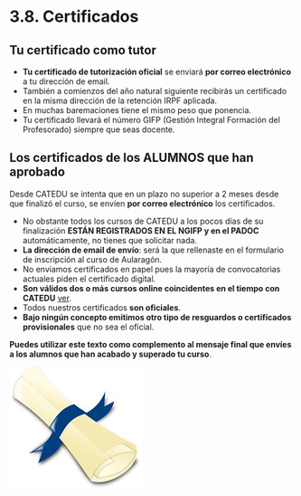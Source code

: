 # 3.8. Certificados

## Tu certificado como tutor

 * **Tu certificado de tutorización oficial** se enviará **por correo electrónico** a tu dirección de email.
 * También a comienzos del año natural siguiente recibirás un certificado en la misma dirección de la retención IRPF aplicada.
 * En muchas baremaciones tiene el mismo peso que ponencia.
 * Tu certificado llevará el número GIFP (Gestión Integral Formación del Profesorado) siempre que seas docente.


## Los certificados de los ALUMNOS que han aprobado

Desde CATEDU se intenta que en un plazo no superior a 2 meses desde que finalizó el curso, se envíen **por correo electrónico** los certificados.

* No obstante todos los cursos de CATEDU a los pocos días de su finalización **ESTÁN REGISTRADOS EN EL NGIFP y en el PADOC** automáticamente, no tienes que solicitar nada.
* **La dirección de email de envío**: será la que rellenaste en el formulario de inscripción al curso de Aularagón.
* No enviamos certificados en papel pues la mayoría de convocatorias actuales piden el certificado digital.
* **Son válidos dos o más cursos online coincidentes en el tiempo con CATEDU** [ver](http://soporte.catedu.es/kb/faq.php?id=2).
* Todos nuestros certificados **son oficiales**.
* **Bajo ningún concepto emitimos otro tipo de resguardos o certificados provisionales** que no sea el oficial.


**Puedes utilizar este texto como complemento al mensaje final que envíes a los alumnos que han acabado y superado tu curso**.


![](img/descarga.jpg)
